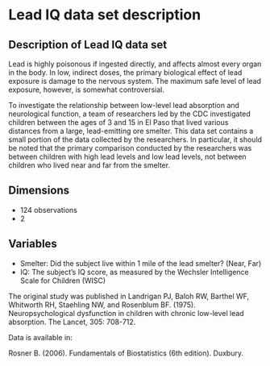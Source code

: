 # Lead IQ data set description

## **Description of Lead IQ data set**
  
Lead is highly poisonous if ingested directly, and affects almost every organ in the body. In low, indirect doses, the primary biological effect of lead exposure is damage to the nervous system. The maximum safe level of lead exposure, however, is somewhat controversial.

To investigate the relationship between low-level lead absorption and neurological function, a team of researchers led by the CDC investigated children between the ages of 3 and 15 in El Paso that lived various distances from a large, lead-emitting ore smelter. This data set contains a small portion of the data collected by the researchers. In particular, it should be noted that the primary comparison conducted by the researchers was between children with high lead levels and low lead levels, not between children who lived near and far from the smelter.

## **Dimensions**

- 124 observations
- 2 

## **Variables**

- Smelter: Did the subject live within 1 mile of the lead smelter? (Near, Far)
- IQ: The subject’s IQ score, as measured by the Wechsler Intelligence Scale for Children (WISC)
 

The original study was published in Landrigan PJ, Baloh RW, Barthel WF, Whitworth RH, Staehling NW, and Rosenblum BF. (1975). Neuropsychological dysfunction in children with chronic low-level lead absorption. The Lancet, 305: 708-712.

 

Data is available in:

Rosner B. (2006). Fundamentals of Biostatistics (6th edition). Duxbury.